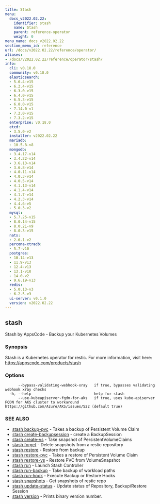 ```yaml
---
title: Stash
menu:
  docs_v2022.02.22:
    identifier: stash
    name: Stash
    parent: reference-operator
    weight: 0
menu_name: docs_v2022.02.22
section_menu_id: reference
url: /docs/v2022.02.22/reference/operator/
aliases:
- /docs/v2022.02.22/reference/operator/stash/
info:
  cli: v0.18.0
  community: v0.18.0
  elasticsearch:
  - 5.6.4-v15
  - 6.2.4-v15
  - 6.3.0-v15
  - 6.4.0-v15
  - 6.5.3-v15
  - 6.8.0-v15
  - 7.14.0-v1
  - 7.2.0-v15
  - 7.3.2-v15
  enterprise: v0.18.0
  etcd:
  - 3.5.0-v2
  installer: v2022.02.22
  mariadb:
  - 10.5.8-v8
  mongodb:
  - 3.4.17-v14
  - 3.4.22-v14
  - 3.6.13-v14
  - 3.6.8-v14
  - 4.0.11-v14
  - 4.0.3-v14
  - 4.0.5-v14
  - 4.1.13-v14
  - 4.1.4-v14
  - 4.1.7-v14
  - 4.2.3-v14
  - 4.4.6-v5
  - 5.0.3-v2
  mysql:
  - 5.7.25-v15
  - 8.0.14-v15
  - 8.0.21-v9
  - 8.0.3-v15
  nats:
  - 2.6.1-v2
  percona-xtradb:
  - 5.7-v10
  postgres:
  - 10.14-v13
  - 11.9-v13
  - 12.4-v13
  - 13.1-v10
  - 14.0-v2
  - 9.6.19-v13
  redis:
  - 5.0.13-v3
  - 6.2.5-v3
  ui-server: v0.1.0
  version: v2022.02.22
---
```


## stash

Stash by AppsCode - Backup your Kubernetes Volumes

### Synopsis

Stash is a Kubernetes operator for restic. For more information, visit here: https://appscode.com/products/stash

### Options

```
      --bypass-validating-webhook-xray   if true, bypasses validating webhook xray checks
  -h, --help                             help for stash
      --use-kubeapiserver-fqdn-for-aks   if true, uses kube-apiserver FQDN for AKS cluster to workaround https://github.com/Azure/AKS/issues/522 (default true)
```

### SEE ALSO

* [stash backup-pvc](/docs/v2022.02.22/reference/operator/stash_backup-pvc)	 - Takes a backup of Persistent Volume Claim
* [stash create-backupsession](/docs/v2022.02.22/reference/operator/stash_create-backupsession)	 - create a BackupSession
* [stash create-vs](/docs/v2022.02.22/reference/operator/stash_create-vs)	 - Take snapshot of PersistentVolumeClaims
* [stash forget](/docs/v2022.02.22/reference/operator/stash_forget)	 - Delete snapshots from a restic repository
* [stash restore](/docs/v2022.02.22/reference/operator/stash_restore)	 - Restore from backup
* [stash restore-pvc](/docs/v2022.02.22/reference/operator/stash_restore-pvc)	 - Takes a restore of Persistent Volume Claim
* [stash restore-vs](/docs/v2022.02.22/reference/operator/stash_restore-vs)	 - Restore PVC from VolumeSnapshot
* [stash run](/docs/v2022.02.22/reference/operator/stash_run)	 - Launch Stash Controller
* [stash run-backup](/docs/v2022.02.22/reference/operator/stash_run-backup)	 - Take backup of workload paths
* [stash run-hook](/docs/v2022.02.22/reference/operator/stash_run-hook)	 - Execute Backup or Restore Hooks
* [stash snapshots](/docs/v2022.02.22/reference/operator/stash_snapshots)	 - Get snapshots of restic repo
* [stash update-status](/docs/v2022.02.22/reference/operator/stash_update-status)	 - Update status of Repository, Backup/Restore Session
* [stash version](/docs/v2022.02.22/reference/operator/stash_version)	 - Prints binary version number.

